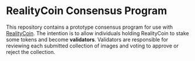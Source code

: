 # RealityCoin Consensus Program

This repository contains a prototype consensus program for use with [RealityCoin](https://www.realitycoin.org/). The intention is to allow individuals holding RealityCoin to stake some tokens and become **validators**. Validators are responsible for reviewing each submitted collection of images and voting to approve or reject the collection.
